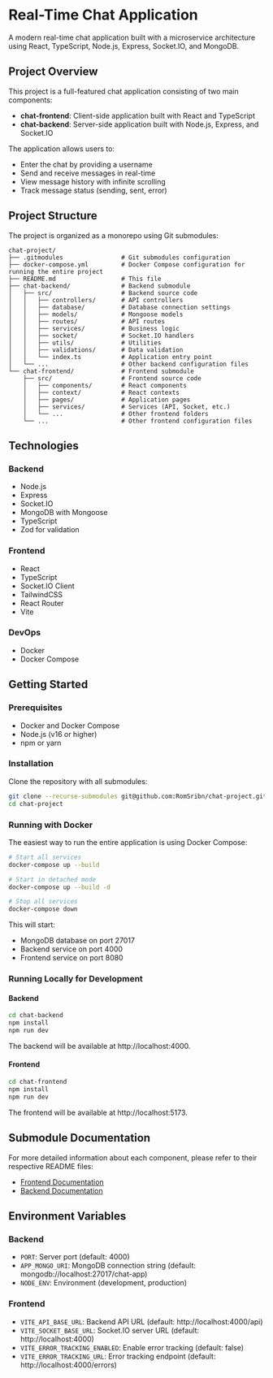 # Real-Time Chat Application

A modern real-time chat application built with a microservice architecture using React, TypeScript, Node.js, Express, Socket.IO, and MongoDB.

## Project Overview

This project is a full-featured chat application consisting of two main components:

- **chat-frontend**: Client-side application built with React and TypeScript
- **chat-backend**: Server-side application built with Node.js, Express, and Socket.IO

The application allows users to:
- Enter the chat by providing a username
- Send and receive messages in real-time
- View message history with infinite scrolling
- Track message status (sending, sent, error)

## Project Structure

The project is organized as a monorepo using Git submodules:

```
chat-project/
├── .gitmodules                # Git submodules configuration
├── docker-compose.yml         # Docker Compose configuration for running the entire project
├── README.md                  # This file
├── chat-backend/              # Backend submodule
│   ├── src/                   # Backend source code
│   │   ├── controllers/       # API controllers
│   │   ├── database/          # Database connection settings
│   │   ├── models/            # Mongoose models
│   │   ├── routes/            # API routes
│   │   ├── services/          # Business logic
│   │   ├── socket/            # Socket.IO handlers
│   │   ├── utils/             # Utilities
│   │   ├── validations/       # Data validation
│   │   └── index.ts           # Application entry point
│   └── ...                    # Other backend configuration files
└── chat-frontend/             # Frontend submodule
    ├── src/                   # Frontend source code
    │   ├── components/        # React components
    │   ├── context/           # React contexts
    │   ├── pages/             # Application pages
    │   ├── services/          # Services (API, Socket, etc.)
    │   └── ...                # Other frontend folders
    └── ...                    # Other frontend configuration files
```

## Technologies

### Backend
- Node.js
- Express
- Socket.IO
- MongoDB with Mongoose
- TypeScript
- Zod for validation

### Frontend
- React
- TypeScript
- Socket.IO Client
- TailwindCSS
- React Router
- Vite

### DevOps
- Docker
- Docker Compose

## Getting Started

### Prerequisites

- Docker and Docker Compose
- Node.js (v16 or higher)
- npm or yarn

### Installation

Clone the repository with all submodules:

```bash
git clone --recurse-submodules git@github.com:RomSribn/chat-project.git
cd chat-project
```

### Running with Docker

The easiest way to run the entire application is using Docker Compose:

```bash
# Start all services
docker-compose up --build

# Start in detached mode
docker-compose up --build -d

# Stop all services
docker-compose down
```

This will start:
- MongoDB database on port 27017
- Backend service on port 4000
- Frontend service on port 8080

### Running Locally for Development

#### Backend

```bash
cd chat-backend
npm install
npm run dev
```

The backend will be available at http://localhost:4000.

#### Frontend

```bash
cd chat-frontend
npm install
npm run dev
```

The frontend will be available at http://localhost:5173.

## Submodule Documentation

For more detailed information about each component, please refer to their respective README files:

- [Frontend Documentation](chat-frontend/README.md)
- [Backend Documentation](chat-backend/README.md)

## Environment Variables

### Backend

- `PORT`: Server port (default: 4000)
- `APP_MONGO_URI`: MongoDB connection string (default: mongodb://localhost:27017/chat-app)
- `NODE_ENV`: Environment (development, production)

### Frontend

- `VITE_API_BASE_URL`: Backend API URL (default: http://localhost:4000/api)
- `VITE_SOCKET_BASE_URL`: Socket.IO server URL (default: http://localhost:4000)
- `VITE_ERROR_TRACKING_ENABLED`: Enable error tracking (default: false)
- `VITE_ERROR_TRACKING_URL`: Error tracking endpoint (default: http://localhost:4000/errors)
